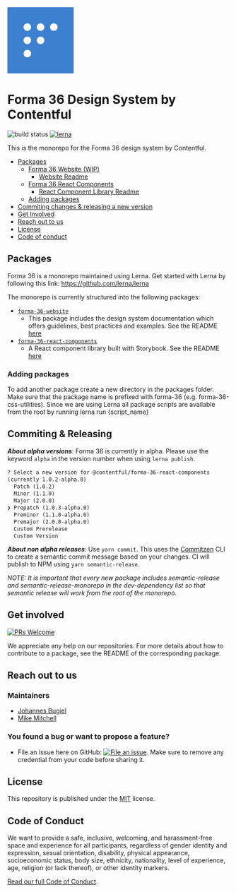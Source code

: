 <img src="./forma-icon.png" width="150">

# Forma 36 Design System by Contentful

![build status](https://travis-ci.com/contentful/forma-36.svg?token=9ZgfZHVDFAy8E7oFpbGM&branch=master)
[![lerna](https://img.shields.io/badge/maintained%20with-lerna-cc00ff.svg)](https://lernajs.io/)

This is the monorepo for the Forma 36 design system by Contentful.

<!-- TOC -->

- [Packages](#packages)
  - [Forma 36 Website (WIP)](#forma-36-website)
    - [Website Readme](./packages/forma-36-website/README.md)
  - [Forma 36 React Components](#forma-36-react-components)
    - [React Component Library Readme](./packages/forma-36-react-components/README.md)
  - [Adding packages](#adding-packages)
- [Commiting changes & releasing a new version](#commiting-changes-&-releasing-a-new-forma-36-version)
- [Get Involved](#get-involved)
- [Reach out to us](#reach-out-to-us)
- [License](#license)
- [Code of conduct](#code-of-conduct)
  <!-- /TOC -->

## Packages

Forma 36 is a monorepo maintained using Lerna. Get started with Lerna by following this link: https://github.com/lerna/lerna

The monorepo is currently structured into the following packages:

- [`forma-36-website`](https://github.com/contentful/forma-36/tree/master/packages/forma-36-website)
  - This package includes the design system documentation which offers guidelines, best practices and examples.
    See the README [here](./packages/forma-36-website/README.md)
- [`forma-36-react-components`](https://github.com/contentful/forma-36/tree/master/packages/form-36-react-components)
  - A React component library built with Storybook. See the README [here](./packages/forma-36-react-components/README.md)

### Adding packages

To add another package create a new directory in the packages folder. Make sure that the package name is prefixed with forma-36 (e.g. forma-36-css-utilities). Since we are using Lerna all package scripts are available from the root by running lerna run {script_name}

## Commiting & Releasing

**_About alpha versions_**: Forma 36 is currently in alpha. Please use the keyword `alpha` in the version number when using `lerna publish`.

```
? Select a new version for @contentful/forma-36-react-components (currently 1.0.2-alpha.0)
  Patch (1.0.2)
  Minor (1.1.0)
  Major (2.0.0)
❯ Prepatch (1.0.3-alpha.0)
  Preminor (1.1.0-alpha.0)
  Premajor (2.0.0-alpha.0)
  Custom Prerelease
  Custom Version
```

**_About non alpha releases_**: Use `yarn commit`. This uses the [Commitzen](https://github.com/commitizen/cz-cli) CLI to create a semantic commit message based on your changes. CI will publish to NPM using `yarn semantic-release`.

_NOTE: It is important that every new package includes semantic-release and semantic-release-monorepo in the dev-dependency list so that semantic release will work from the root of the monorepo._

## Get involved

[![PRs Welcome](https://img.shields.io/badge/PRs-welcome-brightgreen.svg?maxAge=31557600)](http://makeapullrequest.com)

We appreciate any help on our repositories. For more details about how to
contribute to a package, see the README of the corresponding package.

## Reach out to us

### Maintainers

- [Johannes Bugiel](https://github.com/wichniowski)
- [Mike Mitchell](https://github.com/m10l)

### You found a bug or want to propose a feature?

- File an issue here on GitHub: [![File an issue](https://img.shields.io/badge/-Create%20Issue-6cc644.svg?logo=github&maxAge=31557600)](https://github.com/contentful/forma-36/issues/new). Make sure to remove any credential from your code before sharing it.

## License

This repository is published under the [MIT](LICENSE.md) license.

## Code of Conduct

We want to provide a safe, inclusive, welcoming, and harassment-free space and experience for all participants, regardless of gender identity and expression, sexual orientation, disability, physical appearance, socioeconomic status, body size, ethnicity, nationality, level of experience, age, religion (or lack thereof), or other identity markers.

[Read our full Code of Conduct](https://github.com/contentful-developer-relations/community-code-of-conduct).
